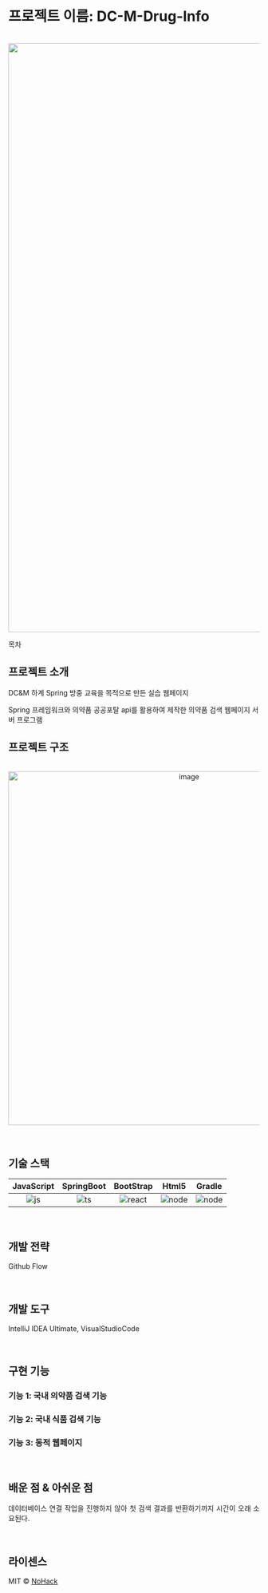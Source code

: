 # 프로젝트 이름: DC-M-Drug-Info

<p align="center">
  <br>
  <img width="1180" alt="image" src="https://github.com/suhanlim/DC-M-Drug-Info/assets/51906310/a35cc24e-1c8b-4379-887b-3f1e419d598f">
  <br>
</p>

목차

## 프로젝트 소개

<p align="justify">
DC&amp;M 하계 Spring 방중 교육을 목적으로 만든 실습 웹페이지
  
  Spring 프레임워크와 의약품 공공포탈 api를 활용하여 제작한 의약품 검색 웹페이지 서버 프로그램
</p>

## 프로젝트 구조
<p align="center">
  <br>
<img width="709" alt="image" src="https://github.com/suhanlim/DC-M-Drug-Info/assets/51906310/081a23ee-d73a-4bfa-ba9b-a82cdbd91cc7">
  <br>
</p>

<p align="center">

</p>

<br>

## 기술 스택

| JavaScript | SpringBoot |  BootStrap  |  Html5  |  Gradle  |
| :--------: | :--------: | :---------: | :-----: | :------: |
|   ![js]    |   ![ts]    |  ![react]   | ![node] | ![node]  |

<br>

## 개발 전략
Github Flow 

<br>

## 개발 도구
IntelliJ IDEA Ultimate, VisualStudioCode

<br>

## 구현 기능

### 기능 1: 국내 의약품 검색 기능

### 기능 2: 국내 식품 검색 기능

### 기능 3: 동적 웹페이지

<br>

## 배운 점 & 아쉬운 점

<p align="justify">
데이터베이스 연결 작업을 진행하지 않아 첫 검색 결과를 반환하기까지 시간이 오래 소요된다.
</p>

<br>

## 라이센스

MIT &copy; [NoHack](mailto:lbjp114@gmail.com)

<!-- Stack Icon Refernces -->

[js]: /images/stack/javascript.svg
[ts]: /images/stack/typescript.svg
[react]: /images/stack/react.svg
[node]: /images/stack/node.svg

